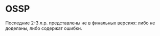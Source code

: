 # OSSP

Последние 2-3 л.р. представлены не в финальных версиях: либо не доделаны, либо содержат ошибки.
